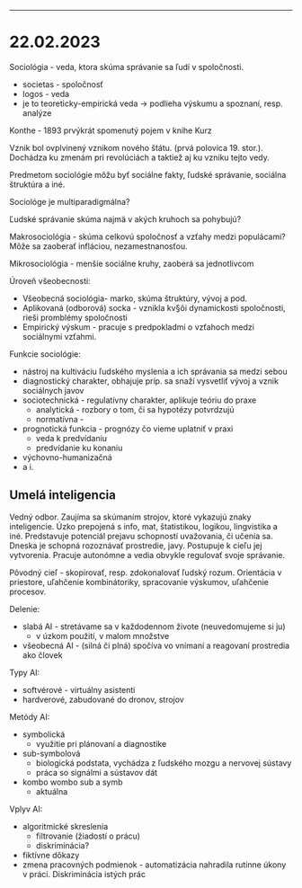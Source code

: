 *********************
# 22.02.2023
Sociológia - veda, ktora skúma správanie sa ľudí v spoločnosti.
- societas - spoločnosť
- logos - veda
- je to teoreticky-empirická veda -> podlieha výskumu a spoznaní, resp. analýze

Konthe - 1893 prvýkrát spomenutý pojem v knihe Kurz

Vznik bol ovplvinený vznikom nového štátu. (prvá polovica 19. stor.). Dochádza ku zmenám pri revolúciách a taktiež aj ku vzniku tejto vedy.

Predmetom sociológie môžu byť sociálne fakty, ľudské správanie, sociálna štruktúra a iné.

Sociológe je multiparadigmálna?

Ľudské správanie skúma najmä v akých kruhoch sa pohybujú?

Makrosociológia - skúma celkovú spoločnosť a vzťahy medzi populácami? Môže sa zaoberať infláciou, nezamestnanosťou.

Mikrosociológia - menšie sociálne kruhy, zaoberá sa jednotlivcom

Úroveň všeobecnosti:
- Všeobecná sociológia- marko, skúma štruktúry, vývoj a pod.
- Aplikovaná (odborová) socka - vznikla kv§ôi dynamickosti spoločnosti, rieši promblémy spoločnosti
- Empirický výskum - pracuje s predpokladmi o vzťahoch medzi sociálnymi vzťahmi.

Funkcie sociológie:
- nástroj na kultiváciu ľudského myslenia a ich správania sa medzi sebou
- diagnostický charakter, obhajuje príp. sa snaží vysvetliť vývoj a vznik sociálnych javov
- sociotechnická - regulatívny charakter, aplikuje teóriu do praxe
	- analytická - rozbory o tom, či sa hypotézy potvrdzujú
	- normatívna - 
- prognotická funkcia - prognózy čo vieme uplatniť v praxi
	- veda k predvídaniu
	- predvídanie ku konaniu
- výchovno-humanizačná
- a i.

## Umelá inteligencia
Vedný odbor. Zaujíma sa skúmaním strojov, ktoré vykazujú znaky inteligencie.
Úzko prepojená s info, mat, štatistikou, logikou, lingvistika a iné.
Predstavuje potenciál prejavu schopností uvažovania, či učenia sa.
Dneska je schopná rozoznávať prostredie, javy.
Postupuje k cieľu jej vytvorenia.
Pracuje autonómne a vedia obvykle regulovať svoje správanie.

Pôvodný cieľ - skopírovať, resp. zdokonalovať ľudský rozum. Orientácia v priestore, uľahčenie kombinátoriky, spracovanie výskumov, uľahčenie procesov.

Delenie:
- slabá AI - stretávame sa v každodennom živote (neuvedomujeme si ju)
	- v úzkom použití, v malom množstve
- všeobecná AI - (silná či plná) spočíva vo vnímaní a reagovaní prostredia ako človek

Typy AI:
- softvérové - virtuálny asistenti
- hardverové, zabudované do dronov, strojov

Metódy AI:
- symbolická 
	- využitie pri plánovaní a diagnostike
- sub-symbolová
	- biologická podstata, vychádza z ľudského mozgu a nervovej sústavy
	- práca so signálmi a sústavov dát
- kombo wombo sub a symb
	- aktuálna

Vplyv AI:
- algoritmické skreslenia
	- filtrovanie (žiadostí o prácu)
	- diskriminácia?
- fiktívne dôkazy
- zmena pracovných podmienok - automatizácia nahradila rutínne úkony v práci. Diskriminácia istých prác